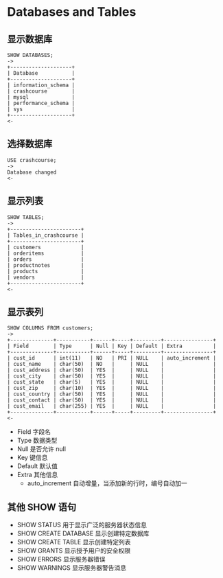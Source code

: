 # Databases and Tables

## 显示数据库
```mysql
SHOW DATABASES;
->
+--------------------+
| Database           |
+--------------------+
| information_schema |
| crashcourse        |
| mysql              |
| performance_schema |
| sys                |
+--------------------+
<-
```

## 选择数据库
```mysql
USE crashcourse;
->
Database changed
<-
```

## 显示列表
```mysql
SHOW TABLES;
->
+-----------------------+
| Tables_in_crashcourse |
+-----------------------+
| customers             |
| orderitems            |
| orders                |
| productnotes          |
| products              |
| vendors               |
+-----------------------+
<-
```

## 显示表列
```mysql
SHOW COLUMNS FROM customers;
->
+--------------+-----------+------+-----+---------+----------------+
| Field        | Type      | Null | Key | Default | Extra          |
+--------------+-----------+------+-----+---------+----------------+
| cust_id      | int(11)   | NO   | PRI | NULL    | auto_increment |
| cust_name    | char(50)  | NO   |     | NULL    |                |
| cust_address | char(50)  | YES  |     | NULL    |                |
| cust_city    | char(50)  | YES  |     | NULL    |                |
| cust_state   | char(5)   | YES  |     | NULL    |                |
| cust_zip     | char(10)  | YES  |     | NULL    |                |
| cust_country | char(50)  | YES  |     | NULL    |                |
| cust_contact | char(50)  | YES  |     | NULL    |                |
| cust_email   | char(255) | YES  |     | NULL    |                |
+--------------+-----------+------+-----+---------+----------------+
<-
```
- Field 字段名
- Type 数据类型
- Null 是否允许 null
- Key 键信息
- Default 默认值
- Extra 其他信息
  - auto_increment 自动增量，当添加新的行时，编号自动加一

## 其他 SHOW 语句
- SHOW STATUS 用于显示广泛的服务器状态信息
- SHOW CREATE DATABASE 显示创建特定数据库
- SHOW CREATE TABLE 显示创建特定列表
- SHOW GRANTS 显示授予用户的安全权限
- SHOW ERRORS 显示服务器错误
- SHOW WARNINGS 显示服务器警告消息
